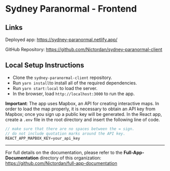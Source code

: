# Sydney Paranormal - Frontend

## Links

Deployed app: https://sydney-paranormal.netlify.app/

GitHub Repository: https://github.com/Nictordan/sydney-paranormal-client

## Local Setup Instructions

- Clone the `sydney-paranormal-client` repository.
- Run `yarn install`to install all of the required dependencies.
- Run `yarn start:local` to load the server.
- In the browser, load `http://localhost:3000` to run the app.

**Important**: The app uses Mapbox, an API for creating interactive maps. In order to load the map properly, it is necessary to obtain an API key from Mapbox; once you sign up a public key will be generated. In the React app, create a `.env` file in the root directory and insert the following line of code. 

```javascript
// make sure that there are no spaces between the = sign.
// do not include quotation marks around the API key.
REACT_APP_MAPBOX_KEY=your_api_key
```
---
For full details on the documentation, please refer to the **Full-App-Documentation** directory of this organization: https://github.com/Nictordan/full-app-documentation

